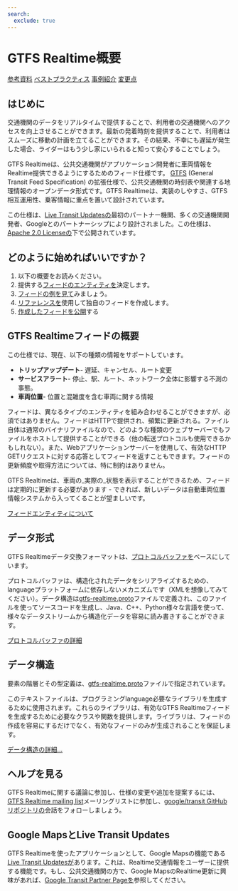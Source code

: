 ```yaml
---
search:
  exclude: true
---
```


# GTFS Realtime概要

<div class="landing-page">
   <a class="button" href="reference">参考資料</a>
   <a class="button" href="best-practices">ベストプラクティス</a>
   <a class="button" href="feed-examples">事例紹介</a>
   <a class="button" href="changes">変更点</a>
</div>

## はじめに

交通機関のデータをリアルタイムで提供することで、利用者の交通機関へのアクセスを向上させることができます。最新の発着時刻を提供することで、利用者はスムーズに移動の計画を立てることができます。その結果、不幸にも遅延が発生した場合、ライダーはもう少し家にいられると知って安心することでしょう。

GTFS Realtimeは、公共交通機関がアプリケーション開発者に車両情報をRealtime提供できるようにするためのフィード仕様です。 [GTFS](../schedule/reference) (General Transit Feed Specification) の拡張仕様で、公共交通機関の時刻表や関連する地理情報のオープンデータ形式です。GTFS Realtimeは、実装のしやすさ、GTFS相互運用性、乗客情報に重点を置いて設計されています。

この仕様は、[Live Transit Updatesの](https://developers.google.com/transit/google-transit#LiveTransitUpdates)最初のパートナー機関、多くの交通機関開発者、Googleとのパートナーシップにより設計されました。この仕様は、[Apache 2.0 Licenseの](https://www.apache.org/licenses/LICENSE-2.0.html)下で公開されています。

## どのように始めればいいですか？

1.  以下の概要をお読みください。
2.  提供する[フィードのエンティティを](feed-entities)決定します。
3.  [フィードの例を見て](feed-examples)みましょう。
4.  [リファレンスを](reference)使用して独自のフィードを作成します。
5.  [作成したフィードを公開](best-practices/#feed-publishing-general-practices)する

## GTFS Realtimeフィードの概要

この仕様では、現在、以下の種類の情報をサポートしています。

*   **トリップアップデート**- 遅延、キャンセル、ルート変更
*   **サービスアラート**- 停止、駅、ルート、ネットワーク全体に影響する不測の事態。
*   **車両位置**- 位置と混雑度を含む車両に関する情報

フィードは、異なるタイプのエンティティを組み合わせることができますが、必須ではありません。フィードはHTTPで提供され、頻繁に更新される。ファイル自体は通常のバイナリファイルなので、どのような種類のウェブサーバーでもファイルをホストして提供することができる（他の転送プロトコルも使用できるかもしれない）。また、Webアプリケーションサーバーを使用して、有効なHTTP GETリクエストに対する応答としてフィードを返すこともできます。フィードの更新頻度や取得方法については、特に制約はありません。

GTFS Realtimeは、車両の_実際の_状態を表示することができるため、フィードは定期的に更新する必要があります - できれば、新しいデータは自動車両位置情報システムから入ってくることが望ましいです。

[フィードエンティティについて](feed-entities)

## データ形式

GTFS Realtimeデータ交換フォーマットは、[プロトコルバッファを](https://developers.google.com/protocol-buffers/)ベースにしています。

プロトコルバッファは、構造化されたデータをシリアライズするための、languageプラットフォームに依存しないメカニズムです（XMLを想像してみてください）。データ構造は[gtfs-realtime.proto](proto)ファイルで定義され、このファイルを使ってソースコードを生成し、Java、C++、Python様々な言語を使って、様々なデータストリームから構造化データを容易に読み書きすることができます。

[プロトコルバッファの詳細](https://developers.google.com/protocol-buffers/)

## データ構造

要素の階層とその型定義は、[gtfs-realtime.proto](proto)ファイルで指定されています。

このテキストファイルは、プログラミングlanguage必要なライブラリを生成するために使用されます。これらのライブラリは、有効なGTFS Realtimeフィードを生成するために必要なクラスや関数を提供します。ライブラリは、フィードの作成を容易にするだけでなく、有効なフィードのみが生成されることを保証します。

[データ構造の詳細...](reference)

## ヘルプを見る

GTFS Realtimeに関する議論に参加し、仕様の変更や追加を提案するには、[GTFS Realtime mailing list](https://groups.google.com/group/gtfs-realtime)メーリングリストに参加し、[google/transit GitHub リポジトリの](https://github.com/google/transit)会話をフォローしましょう。

## Google MapsとLive Transit Updates

GTFS Realtimeを使ったアプリケーションとして、Google Mapsの機能である[Live Transit Updatesが](https://developers.google.com/transit/google-transit#LiveTransitUpdates)あります。これは、Realtime交通情報をユーザーに提供する機能です。もし、公共交通機関の方で、Google MapsのRealtime更新に興味があれば、[Google Transit Partner Pageを](https://maps.google.com/help/maps/transit/partners/live-updates.html)参照してください。

